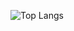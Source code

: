 ![Top Langs](https://github-readme-stats.vercel.app/api/top-langs/?username=laurabrenny&theme=dark)
